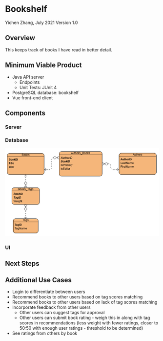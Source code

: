 # Bookshelf
Yichen Zhang, July 2021
Version 1.0

## Overview
This keeps track of books I have read in better detail.

## Minimum Viable Product
* Java API server
    * Endpoints
    * Unit Tests: JUnit 4
* PostgreSQL database: bookshelf
* Vue front-end client

## Components

### Server

### Database
![Bookshelf Entity Relationship Diagram](./BookshelfERD.png)

### UI

## Next Steps

## Additional Use Cases
* Login to differentiate between users
* Recommend books to other users based on tag scores matching
* Recommend books to other users based on lack of tag scores matching
* Incorporate feedback from other users
    * Other users can suggest tags for approval
    * Other users can submit book rating - weigh this in along with tag scores in recommendations (less weight with fewer ratings, closer to 50:50 with enough user ratings - threshold to be determined)
* See ratings from others by book
